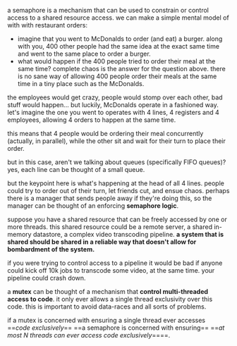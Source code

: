 a semaphore is a mechanism that can be used to constrain or control access to a shared resource access. we can make a simple mental model of with with restaurant orders:

- imagine that you went to McDonalds to order (and eat) a burger. along with you, 400 other people had the same idea at the exact same time and went to the same place to order a burger.
- what would happen if the 400 people tried to order their meal at the same time?
complete chaos is the answer for the question above. there is no sane way of allowing 400 people order their meals at the same time in a tiny place such as the McDonalds.

the employees would get crazy, people would stomp over each other, bad stuff would happen... but luckily, McDonalds operate in a fashioned way.
let's imagine the one you went to operates with 4 lines, 4 registers and 4 employees, allowing 4 orders to happen at the same time.

this means that 4 people would be ordering their meal concurrently (actually, in parallel), while the other sit and wait for their turn to place their order.

but in this case, aren't we talking about queues (specifically FIFO queues)?
yes, each line can be thought of a small queue.

but the keypoint here is what's happening at the head of all 4 lines.
people could try to order out of their turn, let friends cut, and ensue chaos.
perhaps there is a manager that sends people away if they're doing this, so the manager can be thought of an enforcing **semaphore logic**. 

suppose you have a shared resource that can be freely accessed by one or more threads. this shared resource could be a remote server, a shared in-memory datastore, a complex video transcoding pipeline.
**a system that is shared should be shared in a reliable way that doesn't allow for bombardment of the system.**

if you were trying to control access to a pipeline it would be bad if anyone could kick off 10k jobs to transcode some video, at the same time. your pipeline could crash down.

a **mutex** can be thought of a mechanism that **control multi-threaded access to code**.
it only ever allows a single thread exclusivity over this code. this is important to avoid data-races and all sorts of problems.

if a mutex is concerned with ensuring a single thread ever accesses ==_code exclusively_== ==a semaphore is concerned with ensuring== ==_at most N threads can ever access code exclusively_====.

